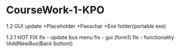 # CourseWork-1-KPO
1.2 GUI update
    +Placeholder
    +Passchar
    +Exe folder(portable exe)

1.2.1 HOT FIX
    fix - update bus menu
    fix - gui (form1)
    fix - functionality (AddNewBus(Back button))
    
